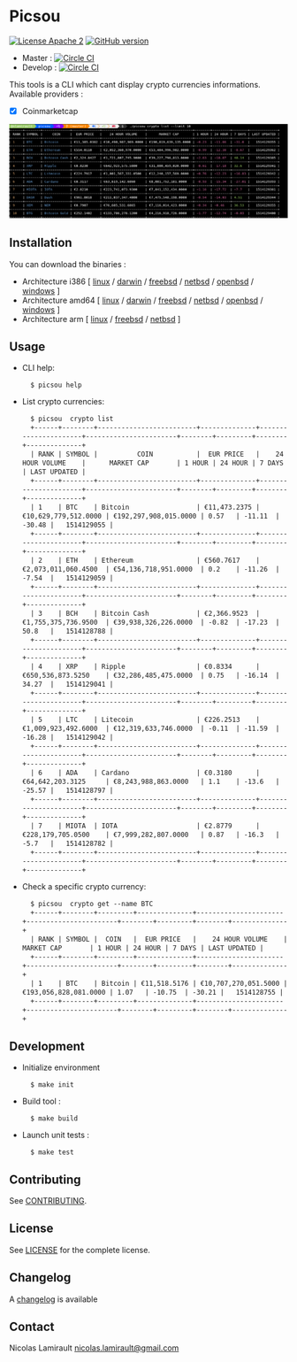 # Picsou

[![License Apache 2][badge-license]](LICENSE)
[![GitHub version](https://badge.fury.io/gh/nlamirault%2Fpicsou.svg)](https://badge.fury.io/gh/nlamirault%2Fpicsou)

* Master : [![Circle CI](https://circleci.com/gh/nlamirault/picsou/tree/master.svg?style=svg)](https://circleci.com/gh/nlamirault/picsou/tree/master)
* Develop : [![Circle CI](https://circleci.com/gh/nlamirault/picsou/tree/develop.svg?style=svg)](https://circleci.com/gh/nlamirault/picsou/tree/develop)

This tools is a CLI which cant display crypto currencies informations.
Available providers :

* [x] Coinmarketcap

![Screenshot](picsou-0.1.0.png)


## Installation

You can download the binaries :

* Architecture i386 [ [linux](https://bintray.com/artifact/download/nlamirault/oss/picsou-0.1.0_linux_386) / [darwin](https://bintray.com/artifact/download/nlamirault/oss/picsou-0.1.0_darwin_386) / [freebsd](https://bintray.com/artifact/download/nlamirault/oss/picsou-0.1.0_freebsd_386) / [netbsd](https://bintray.com/artifact/download/nlamirault/oss/picsou-0.1.0_netbsd_386) / [openbsd](https://bintray.com/artifact/download/nlamirault/oss/picsou-0.1.0_openbsd_386) / [windows](https://bintray.com/artifact/download/nlamirault/oss/picsou-0.1.0_windows_386.exe) ]
* Architecture amd64 [ [linux](https://bintray.com/artifact/download/nlamirault/oss/picsou-0.1.0_linux_amd64) / [darwin](https://bintray.com/artifact/download/nlamirault/oss/picsou-0.1.0_darwin_amd64) / [freebsd](https://bintray.com/artifact/download/nlamirault/oss/picsou-0.1.0_freebsd_amd64) / [netbsd](https://bintray.com/artifact/download/nlamirault/oss/picsou-0.1.0_netbsd_amd64) / [openbsd](https://bintray.com/artifact/download/nlamirault/oss/picsou-0.1.0_openbsd_amd64) / [windows](https://bintray.com/artifact/download/nlamirault/oss/picsou-0.1.0_windows_amd64.exe) ]
* Architecture arm [ [linux](https://bintray.com/artifact/download/nlamirault/oss/picsou-0.1.0_linux_arm) / [freebsd](https://bintray.com/artifact/download/nlamirault/oss/picsou-0.1.0_freebsd_arm) / [netbsd](https://bintray.com/artifact/download/nlamirault/oss/picsou-0.1.0_netbsd_arm) ]


## Usage

* CLI help:

        $ picsou help

* List crypto currencies:

        $ picsou  crypto list
        +------+--------+-------------------------+--------------+----------------------+-----------------------+--------+---------+--------+--------------+
        | RANK | SYMBOL |          COIN           |  EUR PRICE   |    24 HOUR VOLUME    |      MARKET CAP       | 1 HOUR | 24 HOUR | 7 DAYS | LAST UPDATED |
        +------+--------+-------------------------+--------------+----------------------+-----------------------+--------+---------+--------+--------------+
        | 1    | BTC    | Bitcoin                 | €11,473.2375 | €10,629,779,512.0000 | €192,297,908,015.0000 | 0.57   | -11.11  | -30.48 |   1514129055 |
        +------+--------+-------------------------+--------------+----------------------+-----------------------+--------+---------+--------+--------------+
        | 2    | ETH    | Ethereum                | €560.7617    | €2,073,011,060.4500  | €54,136,718,951.0000  | 0.2    | -11.26  | -7.54  |   1514129059 |
        +------+--------+-------------------------+--------------+----------------------+-----------------------+--------+---------+--------+--------------+
        | 3    | BCH    | Bitcoin Cash            | €2,366.9523  | €1,755,375,736.9500  | €39,938,326,226.0000  | -0.82  | -17.23  | 50.8   |   1514128788 |
        +------+--------+-------------------------+--------------+----------------------+-----------------------+--------+---------+--------+--------------+
        | 4    | XRP    | Ripple                  | €0.8334      | €650,536,873.5250    | €32,286,485,475.0000  | 0.75   | -16.14  | 34.27  |   1514129041 |
        +------+--------+-------------------------+--------------+----------------------+-----------------------+--------+---------+--------+--------------+
        | 5    | LTC    | Litecoin                | €226.2513    | €1,009,923,492.6000  | €12,319,633,746.0000  | -0.11  | -11.59  | -16.28 |   1514129042 |
        +------+--------+-------------------------+--------------+----------------------+-----------------------+--------+---------+--------+--------------+
        | 6    | ADA    | Cardano                 | €0.3180      | €64,642,203.3125     | €8,243,988,863.0000   | 1.1    | -13.6   | -25.57 |   1514128797 |
        +------+--------+-------------------------+--------------+----------------------+-----------------------+--------+---------+--------+--------------+
        | 7    | MIOTA  | IOTA                    | €2.8779      | €228,179,705.0500    | €7,999,282,807.0000   | 0.87   | -16.3   | -5.7   |   1514128782 |
        +------+--------+-------------------------+--------------+----------------------+-----------------------+--------+---------+--------+--------------+


* Check a specific crypto currency:

        $ picsou  crypto get --name BTC
        +------+--------+---------+--------------+----------------------+-----------------------+--------+---------+--------+--------------+
        | RANK | SYMBOL |  COIN   |  EUR PRICE   |    24 HOUR VOLUME    |      MARKET CAP       | 1 HOUR | 24 HOUR | 7 DAYS | LAST UPDATED |
        +------+--------+---------+--------------+----------------------+-----------------------+--------+---------+--------+--------------+
        | 1    | BTC    | Bitcoin | €11,518.5176 | €10,707,270,051.5000 | €193,056,828,081.0000 | 1.07   | -10.75  | -30.21 |   1514128755 |
        +------+--------+---------+--------------+----------------------+-----------------------+--------+---------+--------+--------------+


## Development

* Initialize environment

        $ make init

* Build tool :

        $ make build

* Launch unit tests :

        $ make test

## Contributing

See [CONTRIBUTING](CONTRIBUTING.md).


## License

See [LICENSE](LICENSE) for the complete license.


## Changelog

A [changelog](ChangeLog.md) is available


## Contact

Nicolas Lamirault <nicolas.lamirault@gmail.com>

[badge-license]: https://img.shields.io/badge/license-Apache2-green.svg?style=flat
